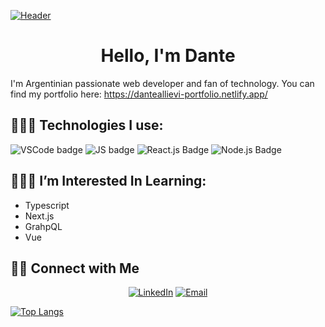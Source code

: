 [![Header](https://source.unsplash.com/hbb6GkG6p9M/1000x200)](https://danteallievi.github.io)

<h1 align="center"> Hello, I'm Dante </h1>

I'm Argentinian passionate web developer and fan of technology. You can find my portfolio here: https://danteallievi-portfolio.netlify.app/

## 👨🏽‍💻 Technologies I use:

![VSCode badge](https://img.shields.io/badge/IDE-VSCode-blue?style=flat&logo=Visual-Studio-Code&logoColor=blue)&nbsp;![JS badge](https://img.shields.io/badge/Code-Javascript-blue?style=flat&logo=javascript)&nbsp;![React.js Badge](https://img.shields.io/badge/Code-React.js-blue?style=flat&logo=react)&nbsp;![Node.js Badge](https://img.shields.io/badge/Code-node.js-blue?style=flat&logo=node.js)

## 👨🏽‍🎓 I’m Interested In Learning:<br>

- Typescript
- Next.js
- GrahpQL
- Vue

## 🤝🏻&nbsp;Connect with Me
<p align="center">
<a href="https://www.linkedin.com/in/dante-allievi-3907291b2/"><img alt="LinkedIn" src="https://img.shields.io/badge/LinkedIn-Dante%20Allievi%20-blue?style=flat-square&logo=linkedin"></a>
<a href="mailto:danteallievi@gmail.com"><img alt="Email" src="https://img.shields.io/badge/Email-danteallievi@gmail.com-blue?style=flat-square&logo=gmail"></a>
</p>






[![Top Langs](https://github-readme-stats.vercel.app/api/top-langs/?username=danteallievi&layout=compact&theme=dracula)](#)
